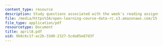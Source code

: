 ```yaml
---
content_type: resource
description: Study questions associated with the week's reading assignment.
file: /media/https%3A/open-learning-course-data-rc.s3.amazonaws.com/15-575-research-seminar-in-it-and-organizations-economic-perspectives-spring-2004/9b8c6c1fac2b33d023275cda05e87d3f_april8.pdf
file_type: application/pdf
resourcetype: Document
title: april8.pdf
uid: 9b8c6c1f-ac2b-33d0-2327-5cda05e87d3f
---
```

